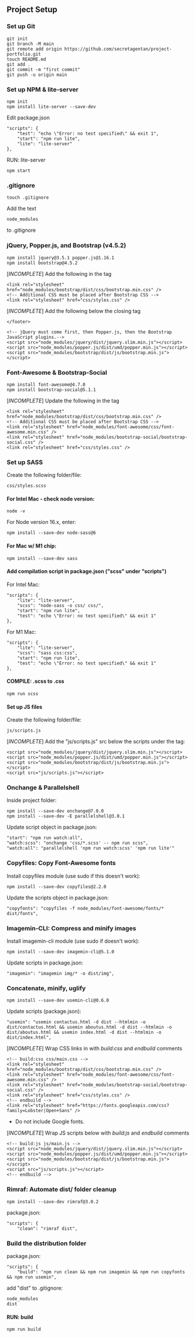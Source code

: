 ## Project Setup 

### Set up Git
```
git init
git branch -M main
git remote add origin https://github.com/secretagentan/project-portfolio.git
touch README.md
git add .
git commit -m "first commit"
git push -u origin main
```

### Set up NPM & lite-server
```
npm init
npm install lite-server --save-dev
```
Edit package.json
```
"scripts": {
    "test": "echo \"Error: no test specified\" && exit 1",
    "start": "npm run lite",
    "lite": "lite-server"
},
```
RUN: lite-server
```
npm start
```

### .gitignore
```
touch .gitignore
```
Add the text 
```
node_modules
```
to .gitignore


### jQuery, Popper.js, and Bootstrap (v4.5.2)
```
npm install jquery@3.5.1 popper.js@1.16.1
npm install bootstrap@4.5.2
```
[*INCOMPLETE*] Add the following in the <head> tag
```
<link rel="stylesheet" href="node_modules/bootstrap/dist/css/bootstrap.min.css" />
<!-- Additional CSS must be placed after Bootstrap CSS -->
<link rel="stylesheet" href="css/styles.css" />
```
[*INCOMPLETE*] Add the following below the closing </footer> tag
```
</footer>

<!-- jQuery must come first, then Popper.js, then the Bootstrap JavaScript plugins.-->
<script src="node_modules/jquery/dist/jquery.slim.min.js"></script>
<script src="node_modules/popper.js/dist/umd/popper.min.js"></script>
<script src="node_modules/bootstrap/dist/js/bootstrap.min.js"></script>
```

### Font-Awesome & Bootstrap-Social
```
npm install font-awesome@4.7.0
npm install bootstrap-social@5.1.1
```
[*INCOMPLETE*] Update the following in the <head> tag
```
<link rel="stylesheet" href="node_modules/bootstrap/dist/css/bootstrap.min.css" />
<!-- Additional CSS must be placed after Bootstrap CSS -->
<link rel="stylesheet" href="node_modules/font-awesome/css/font-awesome.min.css" />
<link rel="stylesheet" href="node_modules/bootstrap-social/bootstrap-social.css" />
<link rel="stylesheet" href="css/styles.css" />
```

### Set up SASS 
Create the following folder/file:
```
css/styles.scss
```
#### For Intel Mac - check node version:
```
node -v
```
For Node version 16.x, enter:
```
npm install --save-dev node-sass@6
```
#### For Mac w/ M1 chip:
```
npm install --save-dev sass
```

#### Add compilation script in package.json ("scss" under "scripts")
For Intel Mac:
```
"scripts": {
    "lite": "lite-server",
    "scss": "node-sass -o css/ css/",
    "start": "npm run lite",
    "test": "echo \"Error: no test specified\" && exit 1"
},
```
For M1 Mac: 
```
"scripts": {
    "lite": "lite-server", 
    "scss": "sass css:css",
    "start": "npm run lite",
    "test": "echo \"Error: no test specified\" && exit 1"
},
```

#### COMPILE: .scss to .css
```
npm run scss
```

#### Set up JS files
Create the following folder/file: 
```
js/scripts.js
```
[*INCOMPLETE*] Add the "js/scripts.js" src below the scripts under the </footer> tag: 
```
<script src="node_modules/jquery/dist/jquery.slim.min.js"></script>
<script src="node_modules/popper.js/dist/umd/popper.min.js"></script>
<script src="node_modules/bootstrap/dist/js/bootstrap.min.js"></script>
<script src="js/scripts.js"></script>
```

### Onchange & Parallelshell 
Inside project folder:
```
npm install --save-dev onchange@7.0.0
npm install --save-dev -E parallelshell@3.0.1
```
Update script object in package.json:
```
"start": "npm run watch:all",
"watch:scss": "onchange 'css/*.scss' -- npm run scss",
"watch:all": "parallelshell 'npm run watch:scss' 'npm run lite'"
```

### Copyfiles: Copy Font-Awesome fonts
Install copyfiles module (use sudo if this doesn't work):
```
npm install --save-dev copyfiles@2.2.0
```
Update the scripts object in package.json:
```
"copyfonts": "copyfiles -f node_modules/font-awesome/fonts/* dist/fonts",
```

### Imagemin-CLI: Compress and minify images
Install imagemin-cli module (use sudo if doesn't work):
```
npm install --save-dev imagemin-cli@5.1.0
```
Update scripts in package.json: 
```
"imagemin": "imagemin img/* -o dist/img",
```

### Concatenate, minify, uglify
```
npm install --save-dev usemin-cli@0.6.0
```
Update scripts (package.json): 
```
"usemin": "usemin contactus.html -d dist --htmlmin -o dist/contactus.html && usemin aboutus.html -d dist --htmlmin -o dist/aboutus.html && usemin index.html -d dist --htmlmin -o dist/index.html",
```
[*INCOMPLETE*] Wrap CSS links in <head> with *build:css* and *endbuild* comments
```
<!-- build:css css/main.css -->
<link rel="stylesheet" href="node_modules/bootstrap/dist/css/bootstrap.min.css" />
<link rel="stylesheet" href="node_modules/font-awesome/css/font-awesome.min.css" />
<link rel="stylesheet" href="node_modules/bootstrap-social/bootstrap-social.css" />
<link rel="stylesheet" href="css/styles.css" />
<!-- endbuild -->
<link rel="stylesheet" href="https://fonts.googleapis.com/css?family=Lobster|Open+Sans" />
```
* Do not include Google fonts.

[*INCOMPLETE*] Wrap JS scripts below </footer> with *build:js* and *endbuild* comments
```
<!-- build:js js/main.js -->
<script src="node_modules/jquery/dist/jquery.slim.min.js"></script>
<script src="node_modules/popper.js/dist/umd/popper.min.js"></script>
<script src="node_modules/bootstrap/dist/js/bootstrap.min.js"></script>
<script src="js/scripts.js"></script>
<!-- endbuild -->
```

### Rimraf: Automate dist/ folder cleanup
```
npm install --save-dev rimraf@3.0.2
```
package.json: 
```
"scripts": {
    "clean": "rimraf dist",
```

### Build the distribution folder
package.json:
```
"scripts": {
    "build": "npm run clean && npm run imagemin && npm run copyfonts && npm run usemin",
```
add "dist" to .gitignore:
```
node_modules
dist
```
#### RUN: build
```
npm run build
```